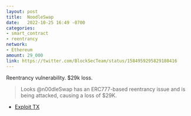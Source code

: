 ```yaml
---
layout: post
title:  NoodleSwap
date:   2022-10-25 16:49 -0700
categories:
- smart_contract
- reentrancy
network:
- Ethereum
amount: 29_000
link: https://twitter.com/BlockSecTeam/status/1584959295829180416
---
```

Reentrancy vulnerability. $29k loss.

> Looks @n00dleSwap has an ERC777-based reentrancy issue and is being attacked, causing a loss of $29K.

- [Exploit TX](https://phalcon.blocksec.com/tx/eth/0x8037b3dc0bf9d5d396c10506824096afb8125ea96ada011d35faa89fa3893aea)